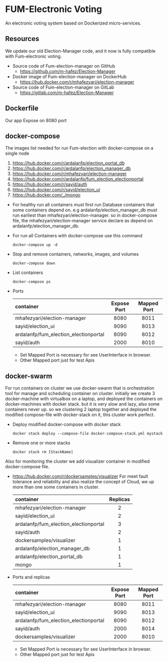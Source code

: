 # FUM-Electronic Voting
An electronic voting system based on Dockerized micro-services.
## Resources
We update our old Election-Manager code, and it now is fully compatible with 
Fum-electronic voting.
  - Source code of Fum-election-manager on GitHub
    - https://github.com/m-hafez/Election-Manager
  - Docker image of Fum-election-manager on DockerHub
    - https://hub.docker.com/r/mhafezyari/election-manager
  - Source code of Fum-election-manager on GitLab
    - https://gitlab.com/m-hafez/Election-Manager  
## Dockerfile    
Our app Expose on 8080 port
## docker-compose
The images list needed for run Fum-election with docker-compose on a single node
1. https://hub.docker.com/r/ardalanfp/election_portal_db
2. https://hub.docker.com/r/ardalanfp/election_manager_db
3. https://hub.docker.com/r/mhafezyari/election-manager
4. https://hub.docker.com/r/ardalanfp/fum_election_electionportal
5. https://hub.docker.com/r/sayid/auth
6. https://hub.docker.com/r/sayid/election_ui
7. https://hub.docker.com/_/mongo
- For healthy run all containers must first run Database containers that some containers depend on. 
e.g ardalanfp/election_manager_db must run earliest than mhafezyari/election-manager.
so in docker-compose file, the mhafezyari/election-manager service declare as depend on ardalanfp/election_manager_db.
- For run all Containers with docker-compose use this command
    ```
    docker-compose up -d
    ```   
- Stop and remove containers, networks, images, and volumes  
    ```
    docker-compose down
    ```        
- List containers  
    ```
    docker-compose ps
    ```            
 - Ports
 
     | container| Expose Port |   Mapped Port     |
     | :---------| :--------: |:-----:|
     | mhafezyari/election-manager| 8080 |  8011   |
     | sayid/election_ui| 9090  |   8013  |
     | ardalanfp/fum_election_electionportal | 8090  |  8012   |
     | sayid/auth|2000   |  8010   |
   - Set Mapped Port is necessary for see UserInterface in browser. 
   - Other Mapped port just for test Apis
## docker-swarm
For run containers on cluster we use docker-swarm that is orchestration tool for 
manage and scheduling container on cluster.
initially we create 3 docker-machine with virtualbox on a laptop, and deployed the containers on 
docker-machines with docker stack. but it is very slow and lazy, also some containers never up.
so we clustering 2 laptop together and deployed the modified compose-file with 
docker-stack on it, this cluster work perfect.
- Deploy modified docker-compose with docker stack
    ```
    docker stack deploy --compose-file docker-compose-stack.yml mystack
    ```    
- Remove one or more stacks  
    ```
    docker stack rm [StackName]
    ```   
Also for monitoring the cluster we add visualizer container in modified docker-compose file.    
- https://hub.docker.com/r/dockersamples/visualizer
For meet fault tolerance and reliability and also realize the concept of Cloud, we up more than one some containers in cluster.

     | container|  Replicas |   
     | :--------- | :-------:|
     | mhafezyari/election-manager| 2 |  
     | sayid/election_ui| 2  |  
     | ardalanfp/fum_election_electionportal | 3  | 
     | sayid/auth|2   |  
     | dockersamples/visualizer|1   |
     | ardalanfp/election_manager_db|1   |
     | ardalanfp/election_portal_db|1   |
     | mongo|1   |
- Ports and replicas
 
     | container| Expose Port |   Mapped Port     |
     | :---------| :--------: |:-----:|
     | mhafezyari/election-manager| 8080 |  8011   |
     | sayid/election_ui| 9090  |   8013  |
     | ardalanfp/fum_election_electionportal | 8090  |  8012   |
     | sayid/auth|2000   |  8014   |
     | dockersamples/visualizer|2000   |  8010   |
   - Set Mapped Port is necessary for see UserInterface in browser. 
   - Other Mapped port just for test Apis  
